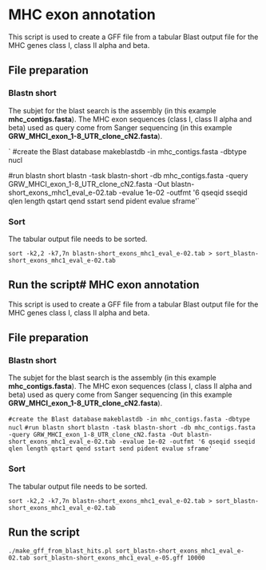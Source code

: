 # MHC exon annotation

This script is used to create a GFF file from a tabular Blast output file for the MHC genes class I, class II alpha and beta.

## File preparation

### Blastn short

The subjet for the blast search is the assembly (in this example **mhc_contigs.fasta**). The MHC exon sequences (class I, class II alpha and beta) used as query come from Sanger sequencing (in this example **GRW_MHCI_exon_1-8_UTR_clone_cN2.fasta**).

`
#create the Blast database
makeblastdb -in mhc_contigs.fasta -dbtype nucl

#run blastn short
blastn -task blastn-short -db mhc_contigs.fasta -query GRW_MHCI_exon_1-8_UTR_clone_cN2.fasta -Out blastn-short_exons_mhc1_eval_e-02.tab -evalue 1e-02 -outfmt '6 qseqid sseqid qlen length qstart qend sstart send pident evalue sframe'`

### Sort

The tabular output file needs to be sorted.

`sort -k2,2 -k7,7n blastn-short_exons_mhc1_eval_e-02.tab > sort_blastn-short_exons_mhc1_eval_e-02.tab`

## Run the script# MHC exon annotation

This script is used to create a GFF file from a tabular Blast output file for the MHC genes class I, class II alpha and beta.

## File preparation

### Blastn short

The subjet for the blast search is the assembly (in this example **mhc_contigs.fasta**). The MHC exon sequences (class I, class II alpha and beta) used as query come from Sanger sequencing (in this example **GRW_MHCI_exon_1-8_UTR_clone_cN2.fasta**).


`#create the Blast database`
`makeblastdb -in mhc_contigs.fasta -dbtype nucl`
`#run blastn short`
`blastn -task blastn-short -db mhc_contigs.fasta -query GRW_MHCI_exon_1-8_UTR_clone_cN2.fasta -Out blastn-short_exons_mhc1_eval_e-02.tab -evalue 1e-02 -outfmt '6 qseqid sseqid qlen length qstart qend sstart send pident evalue sframe'`   

### Sort

The tabular output file needs to be sorted.

`sort -k2,2 -k7,7n blastn-short_exons_mhc1_eval_e-02.tab > sort_blastn-short_exons_mhc1_eval_e-02.tab`

## Run the script

`./make_gff_from_blast_hits.pl sort_blastn-short_exons_mhc1_eval_e-02.tab sort_blastn-short_exons_mhc1_eval_e-05.gff 10000`


